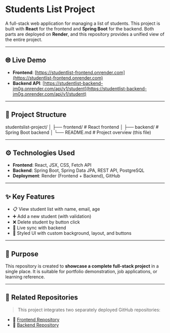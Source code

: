 # Students List Project

A full-stack web application for managing a list of students. This project is built with **React** for the frontend and **Spring Boot** for the backend. Both parts are deployed on **Render**, and this repository provides a unified view of the entire project.

---

## 🌐 Live Demo

- **Frontend**: [https://studentlist-frontend.onrender.com](https://studentlist-frontend.onrender.com)  
- **Backend API**: [https://studentlist-backend-jm0g.onrender.com/api/v1/student](https://studentlist-backend-jm0g.onrender.com/api/v1/student)

---

## 📁 Project Structure
studentslist-project/
│
├── frontend/ # React frontend
│
├── backend/ # Spring Boot backend
│
└── README.md # Project overview (this file)

---

## ⚙️ Technologies Used

- **Frontend**: React, JSX, CSS, Fetch API
- **Backend**: Spring Boot, Spring Data JPA, REST API, PostgreSQL
- **Deployment**: Render (Frontend + Backend), GitHub

---

## ✨ Key Features

- 📋 View student list with name, email, age
- ➕ Add a new student (with validation)
- ❌ Delete student by button click
- 🔄 Live sync with backend
- 🎨 Styled UI with custom background, layout, and buttons

---

## 💼 Purpose

This repository is created to **showcase a complete full-stack project** in a single place. It is suitable for portfolio demonstration, job applications, or learning reference.

---

## 📎 Related Repositories

> This project integrates two separately deployed GitHub repositories:

- 🔗 [Frontend Repository](https://github.com/Jiahuan1016/studentlist-frontend)
- 🔗 [Backend Repository](https://github.com/Jiahuan1016/studentlist-backend)

